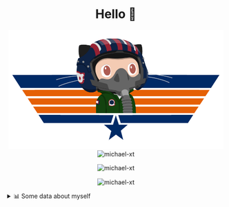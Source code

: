 <h1 align="center">Hello 👋</h1>


<p align="center"><img src="https://raw.githubusercontent.com/Michael-xT/Michael-xT/main/.github/topguntocat.png" width=500>
 <br>
<img src="https://komarev.com/ghpvc/?username=michael-xt&style=for-the-badge" alt="michael-xt" /> 
</p>

<p align="center"><img align="center" src="https://github-readme-stats.vercel.app/api/top-langs/?username=michael-xt&layout=compact&theme=dark&show_icons=true" alt="michael-xt" /></p>
<p align="center"><img align="center" src="https://github-readme-stats.vercel.app/api?username=michael-xt&show_icons=true&theme=dark&show_icons=true" alt="michael-xt" /></p>

<details align="left"><summary>📊 Some data about myself</summary>
<p>

<!--START_SECTION:waka-->
![Code Time](http://img.shields.io/badge/Code%20Time-923%20hrs%2020%20mins-blue)

**🐱 My GitHub Data** 

> 📦 4.0 MB Used in GitHub's Storage 
 > 
> 🏆 13 Contributions in the Year 2023
 > 
> 🚫 Not Opted to Hire
 > 
> 📜 11 Public Repositories 
 > 
> 🔑 27 Private Repositories 
 > 
📅 **I'm Most Productive on Thursday** 

```text
Monday                   136 commits         ████░░░░░░░░░░░░░░░░░░░░░   16.25 % 
Tuesday                  127 commits         ████░░░░░░░░░░░░░░░░░░░░░   15.17 % 
Wednesday                111 commits         ███░░░░░░░░░░░░░░░░░░░░░░   13.26 % 
Thursday                 187 commits         ██████░░░░░░░░░░░░░░░░░░░   22.34 % 
Friday                   73 commits          ██░░░░░░░░░░░░░░░░░░░░░░░   08.72 % 
Saturday                 106 commits         ███░░░░░░░░░░░░░░░░░░░░░░   12.66 % 
Sunday                   97 commits          ███░░░░░░░░░░░░░░░░░░░░░░   11.59 % 
```


📊 **This Week I Spent My Time On** 

```text
🕑︎ Time Zone: Europe/Bucharest

🔥 Editors: 
VS Code                  22 hrs 1 min        █████████████████████████   99.04 % 
Visual Studio            12 mins             ░░░░░░░░░░░░░░░░░░░░░░░░░   00.96 % 

💻 Operating System: 
Windows                  22 hrs 14 mins      █████████████████████████   100.00 % 
```

**Timeline**

![Lines of Code chart](https://raw.githubusercontent.com/Michael-xT/Michael-xT/main/assets/bar_graph.png)


 Last Updated on 26/05/2023 00:48:38 UTC
<!--END_SECTION:waka-->
</p>

